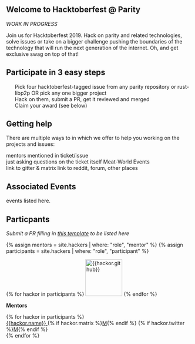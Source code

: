## Welcome to Hacktoberfest @ Parity

_WORK IN PROGRESS_

Join us for Hacktoberfest 2019. Hack on parity and related technologies, solve issues or take on a bigger challenge pushing the boundaries of the technology that will run the next generation of the internet. Oh, and get exclusive swag on top of that!

## Participate in 3 easy steps

 1. Pick four hacktoberfest-tagged issue from any parity repository or rust-libp2p
    OR pick any one bigger project
 2. Hack on them, submit a PR, get it reviewed and merged
 3. Claim your award (see below)

## Getting help

There are multiple ways to in which we offer to help you working on the projects and issues:
 - mentors mentioned in ticket/issue
   - just asking questions on the ticket itself
 - Meat-World Events
 - link to gitter & matrix
 - link to reddit, forum, other places

## Associated Events

 - events listed here.

## Particpants
_Submit a PR filling in [this template]() to be listed here_

{% assign mentors = site.hackers | where: "role", "mentor"  %}
{% assign participants = site.hackers | where: "role", "participant"  %}

<style>
ul {
    list-style: none;
    padding: 0;
    margin: 0;
}

li {
    display: inline-block;
}

li img {
    width: 100px;
    display: inline-block;
}

</style>

<ul>
{% for hackor in participants  %}
    <li>
        <a href="https://github.com/{{hackor.github}}" title="{{hackor.github}}"><img src="https://github.com/{{hackor.github}}.png" alt="{{hackor.github}}"/>
        </a>
    </li>
{% endfor %}
</ul>

**Mentors**
<ul>
{% for hackor in participants  %}
    <li>
        <a href="https://github.com/{{hackor.github}}" title="{{hackor.github}}">{{hackor.name}}
        </a>
        {% if hackor.matrix %}<a href="https://riot.im/{{hackor.matrix}}">M</a>{% endif %}
        {% if hackor.twitter %}<a href="https://twitter.com/{{hackor.twitter}}">M</a>{% endif %}
    </li>
{% endfor %}
</ul>